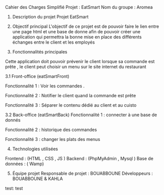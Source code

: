 Cahier des Charges Simplifié
Projet : EatSmart
Nom du groupe : Aromea


1. Description du projet
Projet EatSmart 


2. Objectif principal
L'objectif de ce projet est de pouvoir faire le lien entre une page html et une base de donne afin de pouvoir créer une application  qui permettra la bonne mise en place des différents échanges entre le client et les employés 


3. Fonctionnalités principales

Cette application doit pouvoir prévenir le client lorsque sa commande est prête , le client peut choisir un menu sur le site internet du restaurant  

3.1 Front-office (eatSmartFront)

Fonctionnalité 1 :
Voir les commandes .

Fonctionnalité 2 :
Notifier le client quand la commande est prête 

Fonctionnalité 3 :
Séparer le contenu dédié au client et au cuisto 

3.2 Back-office (eatSmartBack)
Fonctionnalité 1 :
connecter à une base de donnés 

Fonctionnalité 2 :
historique des commandes

Fonctionnalité 3 :
changer les plats des menus 



4. Technologies utilisées

Frontend : (HTML , CSS , JS )
Backend : (PhpMyAdmin , Mysql  )
Base de données : ( Wamp)


5. Équipe projet
Responsable de projet : BOUABBOUNE
Développeurs : BOUABBOUNE & KAHLA

test: test



